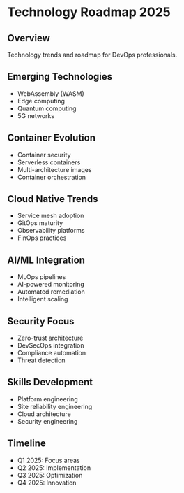 # Technology Roadmap 2025

## Overview
Technology trends and roadmap for DevOps professionals.

## Emerging Technologies
- WebAssembly (WASM)
- Edge computing
- Quantum computing
- 5G networks

## Container Evolution
- Container security
- Serverless containers
- Multi-architecture images
- Container orchestration

## Cloud Native Trends
- Service mesh adoption
- GitOps maturity
- Observability platforms
- FinOps practices

## AI/ML Integration
- MLOps pipelines
- AI-powered monitoring
- Automated remediation
- Intelligent scaling

## Security Focus
- Zero-trust architecture
- DevSecOps integration
- Compliance automation
- Threat detection

## Skills Development
- Platform engineering
- Site reliability engineering
- Cloud architecture
- Security engineering

## Timeline
- Q1 2025: Focus areas
- Q2 2025: Implementation
- Q3 2025: Optimization
- Q4 2025: Innovation
